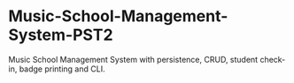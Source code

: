 # Music-School-Management-System-PST2
Music School Management System with persistence, CRUD, student check-in, badge printing and CLI.
